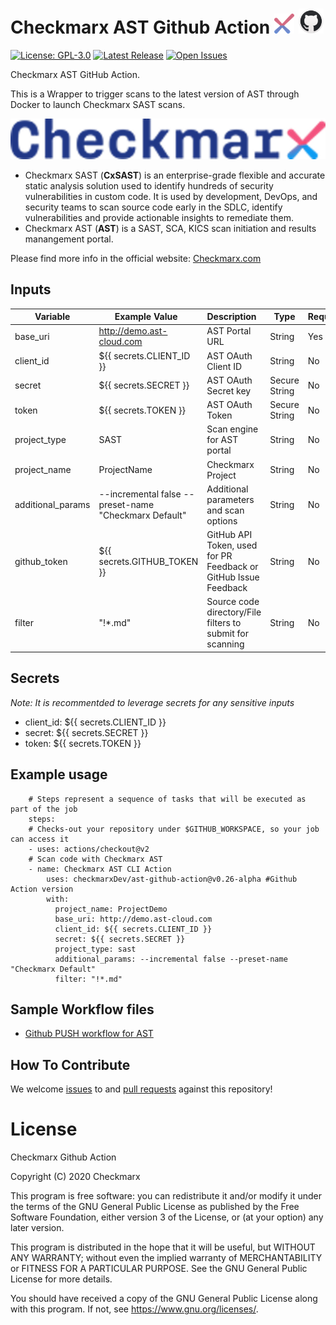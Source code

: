 # Checkmarx AST Github Action ![Checkmarx](images/checkmarx.png) <img src="images/github.png" alt="Github" width="40" height="40">

[![License: GPL-3.0](https://img.shields.io/badge/License-GPL3.0-yellow.svg)](https://www.gnu.org/licenses)
[![Latest Release](https://img.shields.io/github/v/release/checkmarxDev/ast-github-action)](https://github.com/checkmarxDev/ast-github-action/releases)
[![Open Issues](https://img.shields.io/github/issues-raw/checkmarxDev/ast-github-action)](https://github.com/checkmarxDev/ast-github-action/issues)

Checkmarx AST GitHub Action.

This is a Wrapper to trigger scans to the latest version of AST through Docker to launch Checkmarx SAST scans.

![Checkmarx](images/checkmarx-big.png)

* Checkmarx SAST (**CxSAST**) is an enterprise-grade flexible and accurate static analysis solution used to identify hundreds of security vulnerabilities in custom code. It is used by development, DevOps, and security teams to scan source code early in the SDLC, identify vulnerabilities and provide actionable insights to remediate them.
* Checkmarx AST (**AST**) is a SAST, SCA, KICS scan initiation and results manangement portal.

Please find more info in the official website: <a href="www.checkmarx.com">Checkmarx.com</a>

## Inputs

| Variable  | Example Value &nbsp;| Description &nbsp; | Type | Required | Default |
| ------------- | ------------- | ------------- |------------- | ------------- | ------------- |
| base_uri | http://demo.ast-cloud.com | AST Portal URL | String | Yes | http://demo.ast-cloud.com
| client_id | ${{ secrets.CLIENT_ID }} | AST OAuth Client ID | String | No | N/A
| secret | ${{ secrets.SECRET }} | AST OAuth Secret key | Secure String | No | N/A
| token | ${{ secrets.TOKEN }} | AST OAuth Token | Secure String | No | N/A
| project_type | SAST | Scan engine for AST portal | String | No | SAST |
| project_name | ProjectName | Checkmarx Project | String | No | Github repository name |
| additional_params | --incremental false --preset-name "Checkmarx Default" | Additional parameters and scan options | String | No | SampleApp |
| github_token | ${{ secrets.GITHUB_TOKEN }} | GitHub API Token, used for PR Feedback or GitHub Issue Feedback | String | No | ${{ github.token }} |
| filter | "!*.md" | Source code directory/File filters to submit for scanning | String | No | "."(Includes all files) |


## Secrets

_Note: It is recommentded to leverage secrets for any sensitive inputs_
* client_id: ${{ secrets.CLIENT_ID }}
* secret: ${{ secrets.SECRET }}
* token: ${{ secrets.TOKEN }}


## Example usage

```
    # Steps represent a sequence of tasks that will be executed as part of the job
    steps:
    # Checks-out your repository under $GITHUB_WORKSPACE, so your job can access it
    - uses: actions/checkout@v2
    # Scan code with Checkmarx AST
    - name: Checkmarx AST CLI Action
        uses: checkmarxDev/ast-github-action@v0.26-alpha #Github Action version
        with:
          project_name: ProjectDemo
          base_uri: http://demo.ast-cloud.com
          client_id: ${{ secrets.CLIENT_ID }}
          secret: ${{ secrets.SECRET }}
          project_type: sast
          additional_params: --incremental false --preset-name "Checkmarx Default"
          filter: "!*.md"
```

## Sample Workflow files

* [Github PUSH workflow for AST](sample-yml/checkmarx-ast-scan-push.yml)


## How To Contribute

We welcome [issues](https://github.com/checkmarxDev/ast-github-action/issues) to and [pull requests](https://github.com/checkmarxDev/ast-github-action/pulls) against this repository!

# License

Checkmarx Github Action

Copyright (C) 2020 Checkmarx

This program is free software: you can redistribute it and/or modify it under the terms of the GNU General Public License as published by the Free Software Foundation, either version 3 of the License, or (at your option) any later version.

This program is distributed in the hope that it will be useful, but WITHOUT ANY WARRANTY; without even the implied warranty of MERCHANTABILITY or FITNESS FOR A PARTICULAR PURPOSE. See the GNU General Public License for more details.

You should have received a copy of the GNU General Public License along with this program. If not, see https://www.gnu.org/licenses/.
